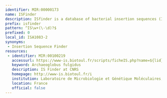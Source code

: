 ```yaml
---
identifier: MIR:00000173
name: ISFinder
description: ISfinder is a database of bacterial insertion sequences (IS). It assigns IS nomenclature and acts as a repository for ISs. Each IS is annotated with information such as the open reading frame DNA sequence, the sequence of the ends of the element and target sites, its origin and distribution together with a bibliography, where available.
prefix: isfinder
pattern: ^IS\w+(\-\d)?$
prefixed: 0
local_id: ISA1083-2
synonyms:
 - Insertion Sequence Finder
resources:
 - identifier: MIR:00100219
   accessurl: https://www-is.biotoul.fr/scripts/ficheIS.php?name=${lid}
   keyword: Archaeoglobus fulgidus
   description: IS Finder at CNRS
   homepage: http://www-is.biotoul.fr/i
   institution: Laboratoire de Microbiologie et Génétique Moléculaires, CNRS, Toulouse
   location: France
   official: false
---
```

